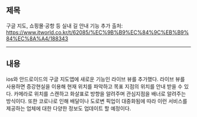 ## 제목
구글 지도, 쇼핑몰·공항 등 실내 길 안내 기능 추가
출처: <https://www.itworld.co.kr/t/62085/%EC%9B%B9%EC%84%9C%EB%B9%84%EC%8A%A4/188343>
***
## 내용
ios와 안드로이드의 구글 지도앱에 새로운 기능인 라이브 뷰를 추가했다. 라이브 뷰를 사용하면 증강현실을 이용해 현재 위치를 파악하고 목표 지점의 위치를 안내 받을 수 있다. 카메라로 위치를 스캔하고 화살표로 방향을 알려주며 관심지점을 배너로 알려주는 방식이다. 또한 코로나로 인해 배달이나 도로변 픽업이 대중화됨에 따라 이런 서비스를 제공하는 업체에 대한 다양한 정보도 업데이트 할 예정이다.
